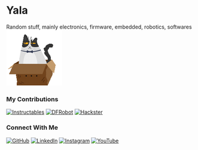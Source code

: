 # Yala
Random stuff, mainly electronics, firmware, embedded, robotics, softwares<br>
![Tech Animation](./Animation%20-%201742407780279.gif)
### My Contributions  
[![Instructables](https://img.shields.io/badge/Instructables-333?style=flat-square&logo=instructables&logoColor=yellow)](https://www.instructables.com/member/Random%20Creations/instructables/)
[![DFRobot](https://img.shields.io/badge/DFRobot-FF6600?style=flat-square&logo=dfrobot&logoColor=white)](https://community.dfrobot.com/dashboard/makelogs)
[![Hackster](https://img.shields.io/badge/Hackster.io-004A7F?style=flat-square&logo=hackster&logoColor=white)](https://www.hackster.io/Hackhobby_Lab)

### Connect With Me  
[![GitHub](https://img.shields.io/badge/GitHub-333?style=flat-square&logo=github&logoColor=white)](https://github.com/hackhobby-lab)
[![LinkedIn](https://img.shields.io/badge/LinkedIn-0077B5?style=flat-square&logo=linkedin&logoColor=white)](https://www.linkedin.com/in/hamza-rehman-awan)
[![Instagram](https://img.shields.io/badge/Instagram-E4405F?style=flat-square&logo=instagram&logoColor=white)](https://www.instagram.com/hackhobby_lab/)
[![YouTube](https://img.shields.io/badge/YouTube-FF0000?style=flat-square&logo=youtube&logoColor=white)](https://www.youtube.com/@hackhobbylab)






